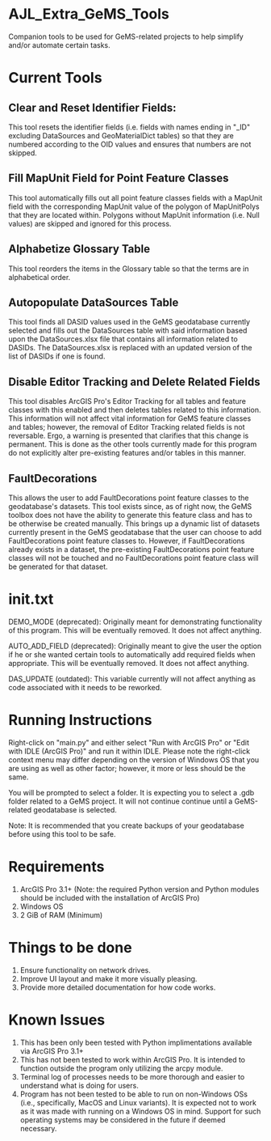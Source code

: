 # AJL_Extra_GeMS_Tools
Companion tools to be used for GeMS-related projects to help simplify and/or automate certain tasks.

# Current Tools

## Clear and Reset Identifier Fields:

This tool resets the identifier fields (i.e. fields with names ending in "_ID" excluding DataSources and GeoMaterialDict tables) so that they are numbered according to the OID values and ensures that numbers are not skipped.

## Fill MapUnit Field for Point Feature Classes

This tool automatically fills out all point feature classes fields with a MapUnit field with the corresponding MapUnit value of the polygon of MapUnitPolys that they are located within. Polygons without MapUnit information (i.e. Null values) are skipped and ignored for this process.

## Alphabetize Glossary Table

This tool reorders the items in the Glossary table so that the terms are in alphabetical order.

## Autopopulate DataSources Table

This tool finds all DASID values used in the GeMS geodatabase currently selected and fills out the DataSources table with said information based upon the DataSources.xlsx file that contains all information related to DASIDs. The DataSources.xlsx is replaced with an updated version of the list of DASIDs if one is found.

## Disable Editor Tracking and Delete Related Fields

This tool disables ArcGIS Pro's Editor Tracking for all tables and feature classes with this enabled and then deletes tables related to this information. This information will not affect vital information for GeMS feature classes and tables; however, the removal of Editor Tracking related fields is not reversable. Ergo, a warning is presented that clarifies that this change is permanent. This is done as the other tools currently made for this program do not explicitly alter pre-existing features and/or tables in this manner.

## FaultDecorations
This allows the user to add FaultDecorations point feature classes to the geodatabase's datasets. This tool exists since, as of right now, the GeMS toolbox does not have the ability to generate this feature class and has to be otherwise be created manually. This brings up a dynamic list of datasets currently present in the GeMS geodatabase that the user can choose to add FaultDecorations point feature classes to. However, if FaultDecorations already exists in a dataset, the pre-existing FaultDecorations point feature classes will not be touched and no FaultDecorations point feature class will be generated for that dataset.

# init.txt

DEMO_MODE (deprecated): Originally meant for demonstrating functionality of this program. This will be eventually removed. It does not affect anything.

AUTO_ADD_FIELD (deprecated): Originally meant to give the user the option if he or she wanted certain tools to automatically add required fields when appropriate. This will be eventually removed. It does not affect anything.

DAS_UPDATE (outdated): This variable currently will not affect anything as code associated with it needs to be reworked.

# Running Instructions
Right-click on "main.py" and either select "Run with ArcGIS Pro" or "Edit with IDLE (ArcGIS Pro)" and run it within IDLE. Please note the right-click context menu may differ depending on the version of Windows OS that you are using as well as other factor; however, it more or less should be the same.

You will be prompted to select a folder. It is expecting you to select a .gdb folder related to a GeMS project. It will not continue continue until a GeMS-related geodatabase is selected.

Note: It is recommended that you create backups of your geodatabase before using this tool to be safe.

# Requirements
1) ArcGIS Pro 3.1+ (Note: the required Python version and Python modules should be included with the installation of ArcGIS Pro)
2) Windows OS
3) 2 GiB of RAM (Minimum)

# Things to be done
1) Ensure functionality on network drives.
2) Improve UI layout and make it more visually pleasing.
3) Provide more detailed documentation for how code works.


# Known Issues
1) This has been only been tested with Python implimentations available via ArcGIS Pro 3.1+
2) This has not been tested to work within ArcGIS Pro. It is intended to function outside the program only utilizing the arcpy module.
3) Terminal log of processes needs to be more thorough and easier to understand what is doing for users.
4) Program has not been tested to be able to run on non-Windows OSs (i.e., specifically, MacOS and Linux variants). It is expected not to work as it was made with running on a Windows OS in mind. Support for such operating systems may be considered in the future if deemed necessary.

